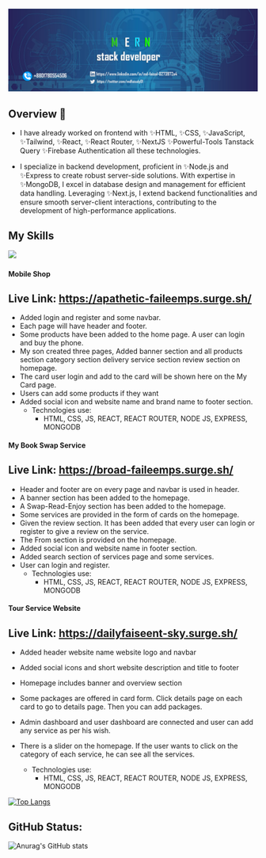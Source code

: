 

<!--
**mdfaisalgithup/mdfaisalgithup** is a ✨ _special_ ✨ repository because its `README.md` (this file) appears on your GitHub profile.

Here are some ideas to get you started:

-->

![banner](https://raw.githubusercontent.com/mdfaisalgithup/mdfaisalgithup/main/web-3706551_1280%20copy%202.png)


## Overview 👋
- I have already worked on frontend with
  ✨HTML, ✨CSS,
   ✨JavaScript,  ✨Tailwind,  ✨React,  ✨React Router,  ✨NextJS  ✨Powerful-Tools Tanstack Query  ✨Firebase Authentication all these technologies.

- I specialize in backend development, proficient in ✨Node.js and ✨Express to create robust server-side solutions. With expertise in ✨MongoDB, I excel in database design and management for efficient data handling. Leveraging ✨Next.js, I extend backend functionalities and ensure smooth server-client interactions, contributing to the development of high-performance applications. 


## My Skills 


  <a href="https://skillicons.dev">
    <img src="https://skillicons.dev/icons?i=html,css,javascript,nodejs,tailwind,react,mongodb,firebase,express,nextjs" />
  </a>
</p>



#### Mobile Shop
## Live Link: https://apathetic-faileemps.surge.sh/
- Added login and register and some navbar.
- Each page will have header and footer.
- Some products have been added to the home page. A user can login and buy the phone.
- My son created three pages, Added banner section and all products section category section delivery service section review section on homepage.
- The card user login and add to the card will be shown here on the My Card page.
- Users can add some products if they want
- Added social icon and website name and brand name to footer section.
  - Technologies use:
    - HTML, CSS, JS, REACT, REACT ROUTER, NODE JS, EXPRESS, MONGODB 


#### My Book Swap Service
## Live Link: https://broad-faileemps.surge.sh/
- Header and footer are on every page and navbar is used in header.
- A banner section has been added to the homepage.
- A Swap-Read-Enjoy section has been added to the homepage.
- Some services are provided in the form of cards on the homepage.
- Given the review section. It has been added that every user can login or register to give a review on the service.
- The From section is provided on the homepage.
- Added social icon and website name in footer section.
- Added search section of services page and some services.
- User can login and register.
  - Technologies use:
     - HTML, CSS, JS, REACT, REACT ROUTER, NODE JS, EXPRESS, MONGODB 


#### Tour Service Website
## Live Link: https://dailyfaiseent-sky.surge.sh/
- Added header website name website logo and navbar
- Added social icons and short website description and title to footer
- Homepage includes banner and overview section
- Some packages are offered in card form. Click details page on each card to go to details page. Then you can add packages.
- Admin dashboard and user dashboard are connected and user can add any service as per his wish.
- There is a slider on the homepage. If the user wants to click on the category of each service, he can see all the services.

  - Technologies use:
     - HTML, CSS, JS, REACT, REACT ROUTER, NODE JS, EXPRESS, MONGODB 



[![Top Langs](https://github-readme-stats.vercel.app/api/top-langs/?username=mdfaisalgithup)](https://github.com/anuraghazra/github-readme-stats)



## GitHub Status:
  ![Anurag's GitHub stats](https://github-readme-stats.vercel.app/api?username=mdfaisalgithup&show_icons=true&theme=transparent)





